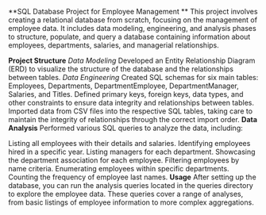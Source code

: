 **SQL Database Project for Employee Management
**
This project involves creating a relational database from scratch, focusing on the management of employee data. It includes data modeling, engineering, and analysis phases to structure, populate, and query a database containing information about employees, departments, salaries, and managerial relationships.

**Project Structure**
*Data Modeling*
Developed an Entity Relationship Diagram (ERD) to visualize the structure of the database and the relationships between tables.
*Data Engineering*
Created SQL schemas for six main tables: Employees, Departments, DepartmentEmployee, DepartmentManager, Salaries, and Titles.
Defined primary keys, foreign keys, data types, and other constraints to ensure data integrity and relationships between tables.
Imported data from CSV files into the respective SQL tables, taking care to maintain the integrity of relationships through the correct import order.
**Data Analysis**
Performed various SQL queries to analyze the data, including:

Listing all employees with their details and salaries.
Identifying employees hired in a specific year.
Listing managers for each department.
Showcasing the department association for each employee.
Filtering employees by name criteria.
Enumerating employees within specific departments.
Counting the frequency of employee last names.
**Usage**
After setting up the database, you can run the analysis queries located in the queries directory to explore the employee data. These queries cover a range of analyses, from basic listings of employee information to more complex aggregations.
